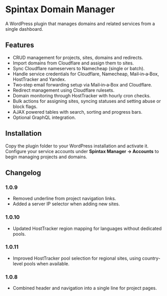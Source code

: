 # Spintax Domain Manager

A WordPress plugin that manages domains and related services from a single dashboard.

## Features

- CRUD management for projects, sites, domains and redirects.
- Import domains from Cloudflare and assign them to sites.
- Sync Cloudflare nameservers to Namecheap (single or batch).
- Handle service credentials for Cloudflare, Namecheap, Mail‑in‑a‑Box, HostTracker and Yandex.
- Two‑step email forwarding setup via Mail‑in‑a‑Box and Cloudflare.
- Redirect management using Cloudflare rulesets.
- Domain monitoring through HostTracker with hourly cron checks.
- Bulk actions for assigning sites, syncing statuses and setting abuse or block flags.
- AJAX powered tables with search, sorting and progress bars.
- Optional GraphQL integration.

## Installation

Copy the plugin folder to your WordPress installation and activate it. Configure your service accounts under **Spintax Manager → Accounts** to begin managing projects and domains.

## Changelog

### 1.0.9
- Removed underline from project navigation links.
- Added a server IP selector when adding new sites.

### 1.0.10
- Updated HostTracker region mapping for languages without dedicated pools.

### 1.0.11
- Improved HostTracker pool selection for regional sites, using country-level pools when available.

### 1.0.8
- Combined header and navigation into a single line for project pages.
